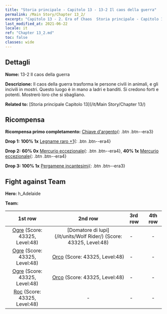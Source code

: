 ```yaml
---
title: "Storia principale - Capitolo 13 - 13-2 Il caos della guerra"
permalink: /Main Story/Chapter 13_2/
excerpt: "Capitolo 13 - 2. Era of Chaos  Storia principale - Capitolo 13_2. 13-2 Il caos della guerra"
last_modified_at: 2021-06-22
locale: it
ref: "Chapter 13_2.md"
toc: false
classes: wide
---
```


## Dettagli

 **Nome:** 13-2 Il caos della guerra

 **Descrizione:** Il caos della guerra trasforma le persone civili in animali, e gli incivili in mostri. Questo luogo è in mano a ladri e banditi. Si credono forti e potenti. Mostrerò loro che si sbagliano.

 **Related to:** [Storia principale Capitolo 13](/it/Main Story/Chapter 13/)

## Ricompensa

 **Ricompensa primo completamento:** [Chiave d'argento](/ItemsIT/con_693/){: .btn .btn--era3}

 **Drop 1:** **100% 1x** [Legname raro +1](/ItemsIT/mat_41/){: .btn .btn--era4}

 **Drop 2:** **60% 0x** [Mercurio eccezionale](/ItemsIT/mat_35/){: .btn .btn--era4}, **40% 1x** [Mercurio eccezionale](/ItemsIT/mat_35/){: .btn .btn--era4}

 **Drop 3:** **100% 1x** [Pergamene incantesimi](/ItemsIT/con_694/){: .btn .btn--era3}


## Fight against Team
 **Hero:** h_Adelaide

 **Team:**


  | 1st row | 2nd row | 3rd row | 4th row |
  |:----:|:----:|:----|:----:|
  | [Ogre](/it/units/Ogre/) (Score: 43325, Level:48)  | [Domatore di lupi](/it/units/Wolf Rider/) (Score: 43325, Level:48)  | - | - |
  | [Ogre](/it/units/Ogre/) (Score: 43325, Level:48)  | [Orco](/it/units/Orc/) (Score: 43325, Level:48)  | - | - |
  | [Ogre](/it/units/Ogre/) (Score: 43325, Level:48)  | [Orco](/it/units/Orc/) (Score: 43325, Level:48)  | - | - |
  | [Roc](/it/units/Roc/) (Score: 43325, Level:48)  | - | - | - |


